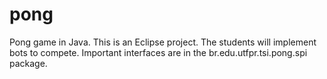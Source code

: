 pong
====

Pong game in Java.
This is an Eclipse project.
The students will implement bots to compete.
Important interfaces are in the br.edu.utfpr.tsi.pong.spi package.

